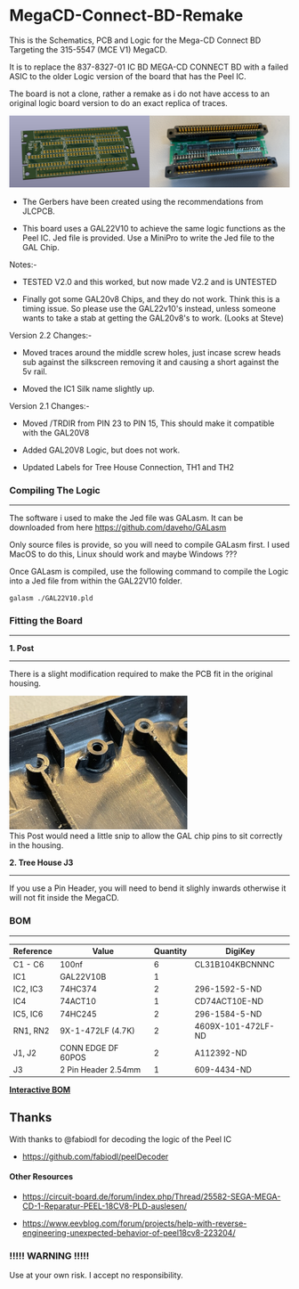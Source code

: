 # MegaCD-Connect-BD-Remake
This is the Schematics, PCB and Logic for the Mega-CD Connect BD Targeting the 315-5547 (MCE V1) MegaCD.

It is to replace the 837-8327-01 IC BD MEGA-CD CONNECT BD with a failed ASIC to the older Logic version of the board that has the Peel IC.

The board is not a clone, rather a remake as i do not have access to an original logic board version to do an exact replica of traces.

![PCB](images/PCB.png)

* The Gerbers have been created using the recommendations from JLCPCB.

* This board uses a GAL22V10 to achieve the same logic functions as the Peel IC. Jed file is provided.
  Use a MiniPro to write the Jed file to the GAL Chip.

Notes:- 

 * TESTED V2.0 and this worked, but now made V2.2 and is UNTESTED
   
 * Finally got some GAL20v8 Chips, and they do not work. Think this is a timing issue. So please use the GAL22v10's instead, unless someone wants to take a stab at getting the GAL20v8's to work. (Looks at Steve)


Version 2.2 Changes:-

* Moved traces around the middle screw holes, just incase screw heads sub against the silkscreen removing it and causing a short against the 5v rail.

* Moved the IC1 Silk name slightly up.

Version 2.1 Changes:-

* Moved /TRDIR from PIN 23 to PIN 15, This should make it compatible with the GAL20V8

* Added GAL20V8 Logic, but does not work.

* Updated Labels for Tree House Connection, TH1 and TH2

### Compiling The Logic
---

The software i used to make the Jed file was GALasm. It can be downloaded from here https://github.com/daveho/GALasm

Only source files is provide, so you will need to compile GALasm first. I used MacOS to do this, Linux should work and maybe Windows ???

Once GALasm is compiled, use the following command to compile the Logic into a Jed file from within the GAL22V10 folder.

```
galasm ./GAL22V10.pld
```

### Fitting the Board
---

**1. Post**

---

There is a slight modification required to make the PCB fit in the original housing.

![PCB](images/POST.jpg)
<br>This Post would need a little snip to allow the GAL chip pins to sit correctly in the housing.

**2. Tree House J3**

---

If you use a Pin Header, you will need to bend it slighly inwards otherwise it will not fit inside the MegaCD.


### BOM

---

| Reference | Value               | Quantity | DigiKey            |
|-----------|---------------------|----------|--------------------|
| C1 - C6   | 100nf               | 6        | CL31B104KBCNNNC    |
| IC1       | GAL22V10B           | 1        |                    |
| IC2, IC3  | 74HC374             | 2        | 296-1592-5-ND      |
| IC4       | 74ACT10             | 1        | CD74ACT10E-ND      |
| IC5, IC6  | 74HC245             | 2        | 296-1584-5-ND      |
| RN1, RN2  | 9X-1-472LF (4.7K)   | 2        | 4609X-101-472LF-ND |
| J1, J2    | CONN EDGE DF 60POS  | 2        | A112392-ND         |
| J3        | 2 Pin Header 2.54mm | 1        | 609-4434-ND        |

[**Interactive BOM**][IBOM]

## Thanks

With thanks to @fabiodl for decoding the logic of the Peel IC

* https://github.com/fabiodl/peelDecoder

#### Other Resources

* https://circuit-board.de/forum/index.php/Thread/25582-SEGA-MEGA-CD-1-Reparatur-PEEL-18CV8-PLD-auslesen/

* https://www.eevblog.com/forum/projects/help-with-reverse-engineering-unexpected-behavior-of-peel18cv8-223204/


### !!!!! WARNING !!!!!

Use at your own risk. I accept no responsibility.

[IBOM]: http://htmlpreview.github.io/?https://raw.githubusercontent.com/chris-jh/MegaCD-Connect-BD-Remake/main/bom/ibom.html
